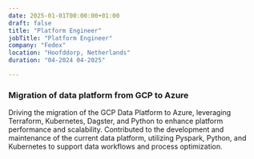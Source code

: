 ```yaml
---
date: 2025-01-01T00:00:00+01:00
draft: false
title: "Platform Engineer"
jobTitle: "Platform Engineer"
company: "Fedex"
location: "Hoofddorp, Netherlands"
duration: "04-2024 04-2025"

---
```

### Migration of data platform from GCP to Azure

Driving the migration of the GCP Data Platform to Azure, leveraging Terraform, Kubernetes, Dagster, and Python to enhance platform performance and scalability. Contributed to the development and maintenance of the current data platform, utilizing Pyspark, Python, and Kubernetes to support data workflows and process optimization.